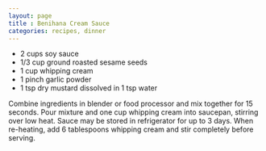 ```yaml
---
layout: page
title : Benihana Cream Sauce
categories: recipes, dinner
---
```


* 2 cups soy sauce
* 1/3 cup ground roasted sesame seeds
* 1 cup whipping cream
* 1 pinch garlic powder
* 1 tsp dry mustard dissolved in 1 tsp water

Combine ingredients in blender or food processor and mix together for 15 seconds.  Pour mixture and one cup whipping cream into saucepan, stirring over low heat.  Sauce may be stored in refrigerator for up to 3 days.  When re-heating, add 6 tablespoons whipping cream and stir completely before serving.


